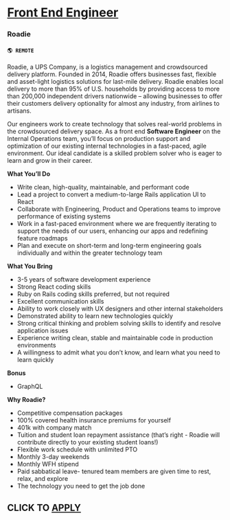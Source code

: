 # [Front End Engineer](https://www.remotewlb.com/apply/front-end-engineer-108662)  
### Roadie  
#### `🌎 REMOTE`  

Roadie, a UPS Company, is a logistics management and crowdsourced delivery platform. Founded in 2014, Roadie offers businesses fast, flexible and asset-light logistics solutions for last-mile delivery. Roadie enables local delivery to more than 95% of U.S. households by providing access to more than 200,000 independent drivers nationwide – allowing businesses to offer their customers delivery optionality for almost any industry, from airlines to artisans.

Our engineers work to create technology that solves real-world problems in the crowdsourced delivery space. As a front end **Software Engineer** on the Internal Operations team, you’ll focus on production support and optimization of our existing internal technologies in a fast-paced, agile environment. Our ideal candidate is a skilled problem solver who is eager to learn and grow in their career.

**What You’ll Do**

  * Write clean, high-quality, maintainable, and performant code 
  * Lead a project to convert a medium-to-large Rails application UI to React
  * Collaborate with Engineering, Product and Operations teams to improve performance of existing systems
  * Work in a fast-paced environment where we are frequently iterating to support the needs of our users, enhancing our apps and redefining feature roadmaps
  * Plan and execute on short-term and long-term engineering goals individually and within the greater technology team

**What You Bring**

  * 3-5 years of software development experience
  * Strong React coding skills
  * Ruby on Rails coding skills preferred, but not required
  * Excellent communication skills
  * Ability to work closely with UX designers and other internal stakeholders
  * Demonstrated ability to learn new technologies quickly
  * Strong critical thinking and problem solving skills to identify and resolve application issues
  * Experience writing clean, stable and maintainable code in production environments
  * A willingness to admit what you don’t know, and learn what you need to learn quickly

**Bonus**

  * GraphQL

**Why Roadie?**

  * Competitive compensation packages 
  * 100% covered health insurance premiums for yourself
  * 401k with company match
  * Tuition and student loan repayment assistance (that’s right - Roadie will contribute directly to your existing student loans!) 
  * Flexible work schedule with unlimited PTO 
  * Monthly 3-day weekends
  * Monthly WFH stipend 
  * Paid sabbatical leave- tenured team members are given time to rest, relax, and explore
  * The technology you need to get the job done

  
## CLICK TO [APPLY](https://www.remotewlb.com/apply/front-end-engineer-108662)

